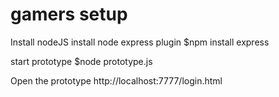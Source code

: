 gamers setup
============

Install nodeJS
install node express plugin
    $npm install express

start prototype
    $node prototype.js

Open the prototype 
   http://localhost:7777/login.html
   


